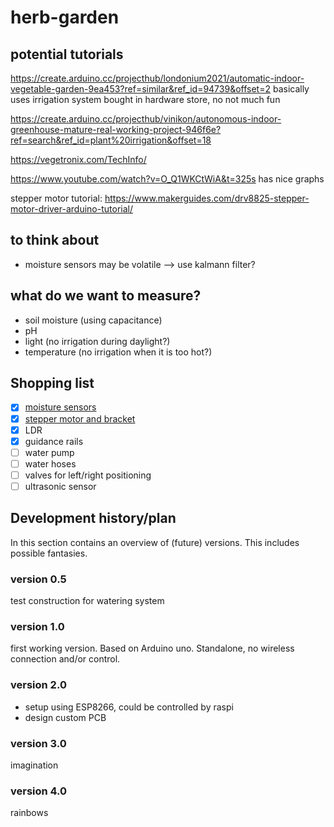 # herb-garden

## potential tutorials
https://create.arduino.cc/projecthub/londonium2021/automatic-indoor-vegetable-garden-9ea453?ref=similar&ref_id=94739&offset=2
basically uses irrigation system bought in hardware store, no not much fun

https://create.arduino.cc/projecthub/vinikon/autonomous-indoor-greenhouse-mature-real-working-project-946f6e?ref=search&ref_id=plant%20irrigation&offset=18

https://vegetronix.com/TechInfo/

https://www.youtube.com/watch?v=O_Q1WKCtWiA&t=325s
has nice graphs

stepper motor tutorial:
https://www.makerguides.com/drv8825-stepper-motor-driver-arduino-tutorial/

## to think about
* moisture sensors may be volatile --> use kalmann filter?

## what do we want to measure?
* soil moisture (using capacitance)
* pH
* light (no irrigation during daylight?)
* temperature (no irrigation when it is too hot?)

## Shopping list
* [x] [moisture sensors](https://www.tinytronics.nl/shop/nl/sensoren/temperatuur-lucht-vochtigheid/capacitieve-bodemvocht-sensor-module-met-kabel)
* [x] [stepper motor and bracket](https://www.tinytronics.nl/shop/nl/robotica/motoren/motor/stappenmotor-23mm-dik-0.13n.m-1.0a-nema17-jst-ph-connector)
* [x] LDR
* [x] guidance rails
* [ ] water pump
* [ ] water hoses
* [ ] valves for left/right positioning
* [ ] ultrasonic sensor

## Development history/plan
In this section contains an overview of (future) versions. This includes possible fantasies.

### version 0.5
test construction for watering system

### version 1.0
first working version. Based on Arduino uno. Standalone, no wireless connection and/or control.

### version 2.0
* setup using ESP8266, could be controlled by raspi
* design custom PCB

### version 3.0
imagination

### version 4.0
rainbows
